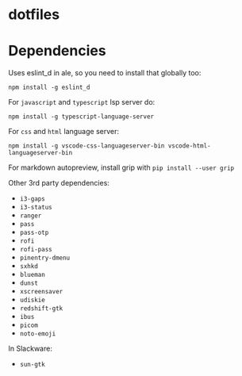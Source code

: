 dotfiles
========

# Dependencies

Uses eslint\_d in ale, so you need to install that globally too:

	npm install -g eslint_d

For `javascript` and `typescript` lsp server do:

	npm install -g typescript-language-server

For `css` and `html` language server:

	npm install -g vscode-css-languageserver-bin vscode-html-languageserver-bin

For markdown autopreview, install grip with `pip install --user grip`

Other 3rd party dependencies:
- `i3-gaps`
- `i3-status`
- `ranger`
- `pass`
- `pass-otp`
- `rofi`
- `rofi-pass`
- `pinentry-dmenu`
- `sxhkd`
- `blueman`
- `dunst`
- `xscreensaver`
- `udiskie`
- `redshift-gtk`
- `ibus`
- `picom`
- `noto-emoji`

In Slackware:
- `sun-gtk`
